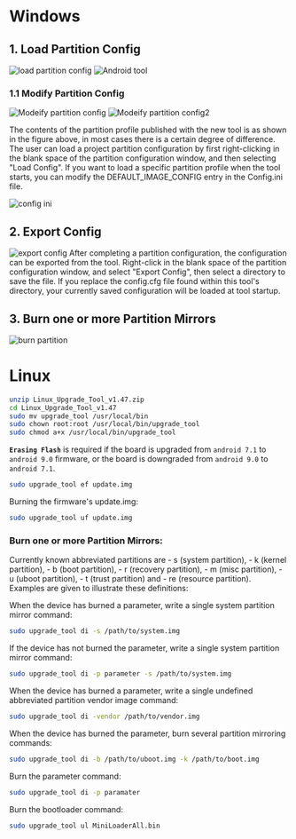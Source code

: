 # Windows
## 1. Load Partition Config

![load partition config](/images/edge/load_partition_config.png)
![Android tool](/images/edge/android_tool.png)

### 1.1 Modify Partition Config

![Modeify partition config](/images/edge/modify_partitio_config.png)
![Modeify partition config2](/images/edge/modify_partitio_config2.png)

The contents of the partition profile published with the new tool is as shown in the figure above, in most cases there is a certain degree of difference. The user can load a project partition configuration by first right-clicking in the blank space of the partition configuration window, and then selecting "Load Config". If you want to load a specific partition profile when the tool starts, you can modify the DEFAULT_IMAGE_CONFIG entry in the Config.ini file.

![config ini](/images/edge/config_ini.png)
## 2. Export Config

![export config](/images/edge/export_config.png)
After completing a partition configuration, the configuration can be exported from the tool. Right-click in the blank space of the partition configuration window, and select "Export Config", then select a directory to save the file. If you replace the config.cfg file found within this tool's directory, your currently saved configuration will be loaded at tool startup.

## 3. Burn one or more Partition Mirrors
![burn partition](/images/edge/burn_partiton_mirrors.png)

# Linux
```sh
unzip Linux_Upgrade_Tool_v1.47.zip
cd Linux_Upgrade_Tool_v1.47
sudo mv upgrade_tool /usr/local/bin
sudo chown root:root /usr/local/bin/upgrade_tool
sudo chmod a+x /usr/local/bin/upgrade_tool
```
**`Erasing Flash`** is required if the board is upgraded from  `android 7.1`  to  `android 9.0`  firmware, or the board is downgraded from  `android 9.0`  to  `android 7.1`.
```sh
sudo upgrade_tool ef update.img
```
Burning the firmware's update.img:
```sh
sudo upgrade_tool uf update.img
```
### Burn one or more Partition Mirrors:
Currently known abbreviated partitions are - s (system partition), - k (kernel partition), - b (boot partition), - r (recovery partition), - m (misc partition), - u (uboot partition), - t (trust partition) and - re (resource partition). Examples are given to illustrate these definitions:

When the device has burned a parameter, write a single system partition mirror command:
```sh
sudo upgrade_tool di -s /path/to/system.img
```
If the device has not burned the parameter, write a single system partition mirror command:
```sh
sudo upgrade_tool di -p parameter -s /path/to/system.img
```
When the device has burned a parameter, write a single undefined abbreviated partition vendor image command:
```sh
sudo upgrade_tool di -vendor /path/to/vendor.img
```
When the device has burned the parameter, burn several partition mirroring commands:
```sh
sudo upgrade_tool di -b /path/to/uboot.img -k /path/to/boot.img
```
Burn the parameter command:
```sh
sudo upgrade_tool di -p paramater
```
Burn the bootloader command:
```sh
sudo upgrade_tool ul MiniLoaderAll.bin
```
